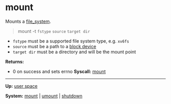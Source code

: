 # mount

Mounts a [file_system](../../kernel/file_system/file_system.md).

> mount -t `fstype` `source` `target dir`

- `fstype` must be a supported file system type, e.g. `xv6fs`
- `source` must be a path to a [block device](../../kernel/devices/devices.md)
- `target dir` must be a directory and will be the mount point

**Returns:**
- 0 on success and sets errno
**Syscall:** [mount](../../kernel/syscalls/mount.md)

---
**Up:** [user space](../userspace.md)

**System:** [mount](mount.md) | [umount](umount.md) | [shutdown](shutdown.md) 
